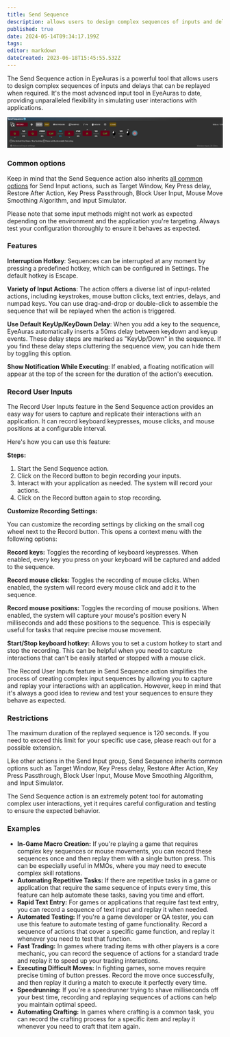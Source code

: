 ```yaml
---
title: Send Sequence
description: allows users to design complex sequences of inputs and delays that can be replayed when required
published: true
date: 2024-05-14T09:34:17.199Z
tags: 
editor: markdown
dateCreated: 2023-06-18T15:45:55.532Z
---
```


The Send Sequence action in EyeAuras is a powerful tool that allows users to design complex sequences of inputs and delays that can be replayed when required. It's the most advanced input tool in EyeAuras to date, providing unparalleled flexibility in simulating user interactions with applications.

![](/eyeauras_7qwn3ee1ud.png)

### Common options

Keep in mind that the Send Sequence action also inherits [all common options](/en/actions/sendinput/options) for Send Input actions, such as Target Window, Key Press delay, Restore After Action, Key Press Passthrough, Block User Input, Mouse Move Smoothing Algorithm, and Input Simulator.

Please note that some input methods might not work as expected depending on the environment and the application you're targeting. Always test your configuration thoroughly to ensure it behaves as expected.

### **Features**

**Interruption Hotkey**: Sequences can be interrupted at any moment by pressing a predefined hotkey, which can be configured in Settings. The default hotkey is Escape.

**Variety of Input Actions**: The action offers a diverse list of input-related actions, including keystrokes, mouse button clicks, text entries, delays, and numpad keys. You can use drag-and-drop or double-click to assemble the sequence that will be replayed when the action is triggered.

**Use Default KeyUp/KeyDown Delay**: When you add a key to the sequence, EyeAuras automatically inserts a 50ms delay between keydown and keyup events. These delay steps are marked as "KeyUp/Down" in the sequence. If you find these delay steps cluttering the sequence view, you can hide them by toggling this option.

**Show Notification While Executing**: If enabled, a floating notification will appear at the top of the screen for the duration of the action's execution.

### **Record User Inputs**

The Record User Inputs feature in the Send Sequence action provides an easy way for users to capture and replicate their interactions with an application. It can record keyboard keypresses, mouse clicks, and mouse positions at a configurable interval.

Here's how you can use this feature:

**Steps:**

1.  Start the Send Sequence action.
2.  Click on the Record button to begin recording your inputs.
3.  Interact with your application as needed. The system will record your actions.
4.  Click on the Record button again to stop recording.

**Customize Recording Settings:**

You can customize the recording settings by clicking on the small cog wheel next to the Record button. This opens a context menu with the following options:

**Record keys:** Toggles the recording of keyboard keypresses. When enabled, every key you press on your keyboard will be captured and added to the sequence.

**Record mouse clicks:** Toggles the recording of mouse clicks. When enabled, the system will record every mouse click and add it to the sequence.

**Record mouse positions:** Toggles the recording of mouse positions. When enabled, the system will capture your mouse's position every N milliseconds and add these positions to the sequence. This is especially useful for tasks that require precise mouse movement.

**Start/Stop keyboard hotkey:** Allows you to set a custom hotkey to start and stop the recording. This can be helpful when you need to capture interactions that can't be easily started or stopped with a mouse click.

The Record User Inputs feature in Send Sequence action simplifies the process of creating complex input sequences by allowing you to capture and replay your interactions with an application. However, keep in mind that it's always a good idea to review and test your sequences to ensure they behave as expected.

### **Restrictions**

The maximum duration of the replayed sequence is 120 seconds. If you need to exceed this limit for your specific use case, please reach out for a possible extension.

Like other actions in the Send Input group, Send Sequence inherits common options such as Target Window, Key Press delay, Restore After Action, Key Press Passthrough, Block User Input, Mouse Move Smoothing Algorithm, and Input Simulator.

The Send Sequence action is an extremely potent tool for automating complex user interactions, yet it requires careful configuration and testing to ensure the expected behavior.

### Examples

-   **In-Game Macro Creation:** If you're playing a game that requires complex key sequences or mouse movements, you can record these sequences once and then replay them with a single button press. This can be especially useful in MMOs, where you may need to execute complex skill rotations.
-   **Automating Repetitive Tasks:** If there are repetitive tasks in a game or application that require the same sequence of inputs every time, this feature can help automate these tasks, saving you time and effort.
-   **Rapid Text Entry:** For games or applications that require fast text entry, you can record a sequence of text input and replay it when needed.
-   **Automated Testing:** If you're a game developer or QA tester, you can use this feature to automate testing of game functionality. Record a sequence of actions that cover a specific game function, and replay it whenever you need to test that function.
-   **Fast Trading:** In games where trading items with other players is a core mechanic, you can record the sequence of actions for a standard trade and replay it to speed up your trading interactions.
-   **Executing Difficult Moves:** In fighting games, some moves require precise timing of button presses. Record the move once successfully, and then replay it during a match to execute it perfectly every time.
-   **Speedrunning:** If you're a speedrunner trying to shave milliseconds off your best time, recording and replaying sequences of actions can help you maintain optimal speed.
-   **Automating Crafting:** In games where crafting is a common task, you can record the crafting process for a specific item and replay it whenever you need to craft that item again.